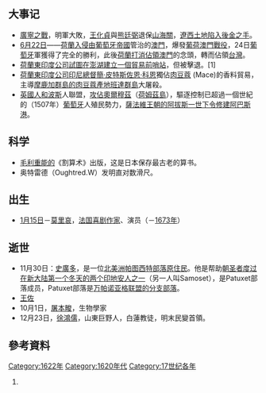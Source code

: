 ## 大事记

  - [廣寧之戰](../Page/廣寧之戰.md "wikilink")，明軍大敗，[王化貞](../Page/王化貞.md "wikilink")與[熊廷弼](../Page/熊廷弼.md "wikilink")退保[山海關](https://zh.wikipedia.org/wiki/山海關 "wikilink")，[遼西土地陷入](https://zh.wikipedia.org/wiki/遼西 "wikilink")[後金之手](https://zh.wikipedia.org/wiki/後金 "wikilink")。
  - [6月22日](../Page/6月22日.md "wikilink")——[荷蘭入侵由](https://zh.wikipedia.org/wiki/荷蘭 "wikilink")[葡萄牙帝國](../Page/葡萄牙帝國.md "wikilink")管治的[澳門](../Page/澳門.md "wikilink")，爆發[葡荷澳門戰役](../Page/葡荷澳門戰役.md "wikilink")，24日[葡萄牙](../Page/葡萄牙.md "wikilink")軍獲得了完全的勝利，此後[荷蘭打消佔領](https://zh.wikipedia.org/wiki/荷蘭 "wikilink")[澳門](../Page/澳門.md "wikilink")的念頭，轉而佔領[台灣](https://zh.wikipedia.org/wiki/台灣 "wikilink")。
  - [荷蘭東印度公司試圖在](https://zh.wikipedia.org/wiki/荷蘭東印度公司 "wikilink")[澎湖建立一個](https://zh.wikipedia.org/wiki/澎湖 "wikilink")[貿易前哨站](https://zh.wikipedia.org/wiki/貿易 "wikilink")，但被擊退。\[1\]
  - [荷蘭東印度公司](https://zh.wikipedia.org/wiki/荷蘭東印度公司 "wikilink")[印尼總督](https://zh.wikipedia.org/wiki/印尼 "wikilink")[簡·皮特斯佐恩·科恩](../Page/簡·皮特斯佐恩·科恩.md "wikilink")獨佔[肉豆蔻](../Page/肉豆蔻.md "wikilink") (Mace)的香料貿易，主導[摩鹿加群島的肉豆蔻產地](https://zh.wikipedia.org/wiki/摩鹿加群島 "wikilink")[班達群島](../Page/班達群島.md "wikilink")大屠殺。
  - [英國人和](https://zh.wikipedia.org/wiki/英国 "wikilink")[波斯](../Page/波斯.md "wikilink")人聯盟，[攻佔奧爾穆茲](../Page/攻佔奧爾穆茲_\(1622年\).md "wikilink")（[荷姆茲島](https://zh.wikipedia.org/wiki/荷姆茲島 "wikilink")），驅逐控制已超過一個世紀的（1507年）[葡萄牙](../Page/葡萄牙.md "wikilink")人殖民勢力，[薩法維王朝的](https://zh.wikipedia.org/wiki/薩法維王朝 "wikilink")[阿拔斯一世下令修建](../Page/阿拔斯一世_\(波斯\).md "wikilink")[阿巴斯港](../Page/阿巴斯港.md "wikilink")。

## 科学

  - [毛利重能的](https://zh.wikipedia.org/wiki/毛利重能 "wikilink")《割算术》出版，这是日本保存最古老的算书。
  - 奥特雷德（Oughtred.W）发明直对数滑尺。

## 出生

  - [1月15日](../Page/1月15日.md "wikilink")－[莫里哀](../Page/莫里哀.md "wikilink")，[法国喜剧](https://zh.wikipedia.org/wiki/法国 "wikilink")[作家](https://zh.wikipedia.org/wiki/作家 "wikilink")、演员（－[1673年](https://zh.wikipedia.org/wiki/1673年 "wikilink")）

## 逝世

  - 11月30日：[史廣多](https://zh.wikipedia.org/wiki/史廣多 "wikilink")，是一位[北美洲](../Page/北美洲.md "wikilink")[帕图西特部落原住民](https://zh.wikipedia.org/wiki/帕图西特部落 "wikilink")。他是帮助[朝圣者度过在](https://zh.wikipedia.org/wiki/朝圣者 "wikilink")[新大陆第一个冬天的两个](https://zh.wikipedia.org/wiki/新大陆 "wikilink")[印地安人之一](https://zh.wikipedia.org/wiki/印地安人 "wikilink")（另一人叫Samoset），是Patuxet部落成员，Patuxet部落是[万帕诺亚格联盟的分支部落](https://zh.wikipedia.org/wiki/万帕诺亚格人 "wikilink")。
  - [王佐](../Page/王佐_\(工部尚書\).md "wikilink")
  - 10月1日，[屠本畯](../Page/屠本畯.md "wikilink")，生物學家
  - 12月23日，[徐鴻儒](../Page/徐鴻儒.md "wikilink")，山東巨野人，白蓮教徒，明末民變首領。

## 參考資料

[Category:1622年](https://zh.wikipedia.org/wiki/Category:1622年 "wikilink") [Category:1620年代](https://zh.wikipedia.org/wiki/Category:1620年代 "wikilink") [Category:17世纪各年](https://zh.wikipedia.org/wiki/Category:17世纪各年 "wikilink")

1.